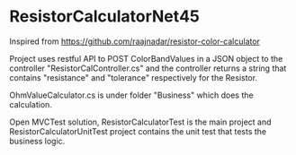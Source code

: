 # ResistorCalculatorNet45

Inspired from https://github.com/raajnadar/resistor-color-calculator

Project uses restful API to POST ColorBandValues in a JSON object to the controller "ResistorCalController.cs" and the controller returns a string that contains "resistance" and "tolerance" respectively for the Resistor. 

OhmValueCalculator.cs is under folder "Business" which does the calculation. 

Open MVCTest solution, ResistorCalculatorTest is the main project and ResistorCalculatorUnitTest project contains the unit test that tests the business logic. 
